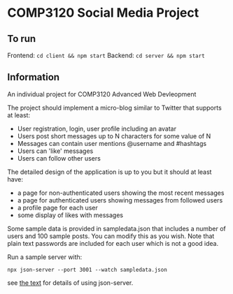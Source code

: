 # COMP3120 Social Media Project

## To run

Frontend: `cd client && npm start`
Backend: `cd server && npm start`

## Information

An individual project for COMP3120 Advanced Web Devleopment

The project should implement a micro-blog similar to Twitter that supports at least:

-   User registration, login, user profile including an avatar
-   Users post short messages up to N characters for some value of N
-   Messages can contain user mentions @username and #hashtags
-   Users can 'like' messages
-   Users can follow other users

The detailed design of the application is up to you but it should at least have:

-   a page for non-authenticated users showing the most recent messages
-   a page for authenticated users showing messages from followed users
-   a profile page for each user
-   some display of likes with messages

Some sample data is provided in sampledata.json that includes a number of users
and 100 sample posts. You can modify this as you wish. Note that plain text
passwords are included for each user which is not a good idea.

Run a sample server with:

```
npx json-server --port 3001 --watch sampledata.json
```

see [the text](https://fullstackopen.com/en/part2/getting_data_from_server) for details of
using json-server.
